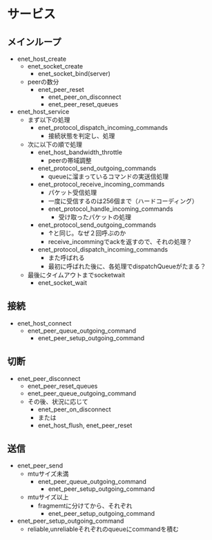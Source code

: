 # サービス
## メインループ
* enet_host_create
  * enet_socket_create
    * enet_socket_bind(server)
  * peerの数分
    * enet_peer_reset
      * enet_peer_on_disconnect
      * enet_peer_reset_queues
* enet_host_service
  * まず以下の処理
    * enet_protocol_dispatch_incoming_commands
      * 接続状態を判定し、処理
  * 次に以下の順で処理
    * enet_host_bandwidth_throttle
      * peerの帯域調整
    * enet_protocol_send_outgoing_commands
      * queueに溜まっているコマンドの実送信処理
    * enet_protocol_receive_incoming_commands
      * パケット受信処理
      * 一度に受信するのは256個まで（ハードコーディング）
      * enet_protocol_handle_incoming_commands
        * 受け取ったパケットの処理
    * enet_protocol_send_outgoing_commands
      * ↑と同じ。なぜ２回呼ぶのか
      * receive_incommingでackを返すので、それの処理？
    * enet_protocol_dispatch_incoming_commands
      * また呼ばれる
      * 最初に呼ばれた後に、各処理でdispatchQueueがたまる？
  * 最後にタイムアウトまでsocketwait
    * enet_socket_wait
## 接続
* enet_host_connect
  * enet_peer_queue_outgoing_command
    * enet_peer_setup_outgoing_command
## 切断
* enet_peer_disconnect
  * enet_peer_reset_queues
  * enet_peer_queue_outgoing_command
  * その後、状況に応じて
    * enet_peer_on_disconnect
    * または
    * enet_host_flush, enet_peer_reset
## 送信
* enet_peer_send
  * mtuサイズ未満
    * enet_peer_queue_outgoing_command
      * enet_peer_setup_outgoing_command
  * mtuサイズ以上
    * fragmemtに分けてから、それぞれ
      * enet_peer_setup_outgoing_command
* enet_peer_setup_outgoing_command
  * reliable,unreliableそれぞれのqueueにcommandを積む